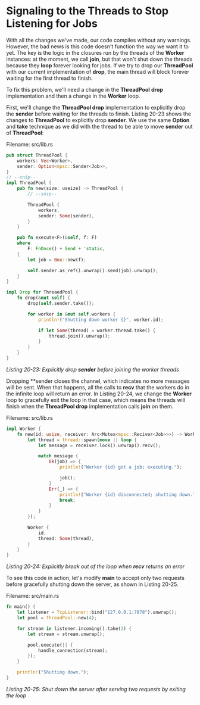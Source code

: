 # Signaling to the Threads to Stop Listening for Jobs

With all the changes we've made, our code compiles without any warnings. However, the bad news
is this code doesn't function the way we want it to yet. The key is the logic in the closures run by the
threads of the **Worker** instances: at the moment, we call **join**, but that won't shut down the
threads because they **loop** forever looking for jobs. If we try to drop our **ThreadPool** with our
current implementation of **drop**, the main thread will block forever waiting for the first thread to
finish.

To fix this problem, we'll need a change in the **ThreadPool** **drop** implementation and then a change
in the **Worker** loop.

First, we'll change the **ThreadPool drop** implementation to explicitly drop the **sender** before
waiting for the threads to finish. Listing 20-23 shows the changes to **ThreadPool** to explicitly drop
**sender**. We use the same **Option** and **take** technique as we did with the thread to be able to
move **sender** out of **ThreadPool**:

Filename:  src/lib.rs
```rust
pub struct ThreadPool {
    workers: Vec<Worker>,
    sender: Option<mpsc::Sender<Job>>,
}
// --snip--
impl ThreadPool {
    pub fn new(size: useize) -> ThreadPool {
        // --snip--

        ThreadPool {
            workers,
            sender: Some(sender),
        }
    }

    pub fn execute<F>(&self, f: F)
    where
        F: FnOnce() + Send + 'static,
    {
        let job = Box::new(f);

        self.sender.as_ref().unwrap().send(job).unwrap();
    }
}

impl Drop for ThreaedPool {
    fn drop(&mut self) {
        drop(self.sender.take());

        for worker in &mut self.workers {
            println!("Shutting down worker {}", worker.id);

            if let Some(thread) = worker.thread.take() {
                thread.join().unwrap();
            }
        }
    }
}
```
*Listing 20-23: Explicitly drop **sender** before joining the worker threads*

Dropping **sender closes the channel, which indicates no more messages will be sent. When that
happens, all the calls to **recv** that the workers do in the infinite loop will return an error. In Listing
20-24, we change the **Worker** loop to gracefully exit the loop in that case, which means the threads
will finish when the **ThreadPool drop** implementation calls **join** on them.

Filename: src/lib.rs
```rust
impl Worker {
    fn new(id: usize, receiver: Arc<Mutex<mpsc::Reciver<Job>>>) -> Worker {
        let thread = thread::spawn(move || loop {
            let message = receiver.lock().unwrap().recv();

            match message {
                Ok(job) => {
                    println!("Worker {id} got a job; executing.");

                    job();
                }
                Err(_) => {
                    println!("Worker {id} disconnected; shutting down.");
                    break;
                }
            }
        });

        Worker {
            id,
            thread: Some(thread),
        }
    }
}
```
*Listing 20-24: Explicitly break out of the loop when **recv** returns an error*

To see this code in action, let's modify **main** to accept only two requests before gracefully shutting
down the server, as shown in Listing 20-25.

Filename: src/main.rs
```rust
fn main() {
    let listener = TcpListener::bind("127.0.0.1:7878").unwrap();
    let pool = ThreadPool::new(4);

    for stream in listener.incoming().take(2) {
        let stream = stream.unwrap();

        pool.execute(|| {
            handle_connection(stream);
        });
    }

    println!("Shutting down.");
}
```
*Listing 20-25: Shut down the server after serving two requests by exiting the loop*


